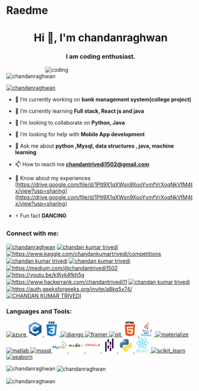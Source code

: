 # Raedme<h1 align="center">Hi 👋, I'm chandanraghwan</h1>
<h3 align="center">I am coding enthusiast.</h3>
<img align="right" width=400 alt="coding" src="https://www.google.com/imgres?imgurl=https%3A%2F%2Fgchumanrights.org%2Ffiles%2Feiuc%2FNews%2F2021%2F08%2520Agosto%2Fgchumanrights-policy-observatory.jpg&tbnid=Mptt2UrmxSPRhM&vet=12ahUKEwj8z8u3z6j-AhUw9XMBHbY7AlsQMygIegQIARBQ..i&imgrefurl=https%3A%2F%2Fgchumanrights.org%2Fnews-events%2Flatest-news%2Fnews-detail-page%2Fglobal-campus-policy-observatory-4449.html&docid=lDCPQ74ODOWomM&w=2040&h=1150&itg=1&q=gc%20image%20repository%20human&ved=2ahUKEwj8z8u3z6j-AhUw9XMBHbY7AlsQMygIegQIARBQ
<p align="left"> <img src="https://komarev.com/ghpvc/?username=chandanraghwan&label=Profile%20views&color=0e75b6&style=flat" alt="chandanraghwan" /> </p>

<p align="left"> <a href="https://twitter.com/chandanraghwan" target="blank"><img src="https://img.shields.io/twitter/follow/chandanraghwan?logo=twitter&style=for-the-badge" alt="chandanraghwan" /></a> </p>

- 🔭 I’m currently working on **bank management system(college project)**

- 🌱 I’m currently learning **Full stack, React js and java**

- 👯 I’m looking to collaborate on **Python, Java**

- 🤝 I’m looking for help with **Mobile App development**

- 💬 Ask me about **python ,Mysql, data structures , java, machine learning**

- 📫 How to reach me **chandantrivedi1502@gmail.com**

- 📄 Know about my experiences [https://drive.google.com/file/d/1PtI9X1qXWsn9XooYvmfVrXoqNkVfM4tx/view?usp=sharing](https://drive.google.com/file/d/1PtI9X1qXWsn9XooYvmfVrXoqNkVfM4tx/view?usp=sharing)

- ⚡ Fun fact **DANCING**

<h3 align="left">Connect with me:</h3>
<p align="left">
<a href="https://twitter.com/chandanraghwan" target="blank"><img align="center" src="https://raw.githubusercontent.com/rahuldkjain/github-profile-readme-generator/master/src/images/icons/Social/twitter.svg" alt="chandanraghwan" height="30" width="40" /></a>
<a href="https://linkedin.com/in/chandan kumar trivedi" target="blank"><img align="center" src="https://raw.githubusercontent.com/rahuldkjain/github-profile-readme-generator/master/src/images/icons/Social/linked-in-alt.svg" alt="chandan kumar trivedi" height="30" width="40" /></a>
<a href="https://kaggle.com/https://www.kaggle.com/chandankumartrivedi/competitions" target="blank"><img align="center" src="https://raw.githubusercontent.com/rahuldkjain/github-profile-readme-generator/master/src/images/icons/Social/kaggle.svg" alt="https://www.kaggle.com/chandankumartrivedi/competitions" height="30" width="40" /></a>
<a href="https://fb.com/chandan kumar trivedi" target="blank"><img align="center" src="https://raw.githubusercontent.com/rahuldkjain/github-profile-readme-generator/master/src/images/icons/Social/facebook.svg" alt="chandan kumar trivedi" height="30" width="40" /></a>
<a href="https://instagram.com/chandan kumar trivedi" target="blank"><img align="center" src="https://raw.githubusercontent.com/rahuldkjain/github-profile-readme-generator/master/src/images/icons/Social/instagram.svg" alt="chandan kumar trivedi" height="30" width="40" /></a>
<a href="https://medium.com/https://medium.com/@chandantrivedi1502" target="blank"><img align="center" src="https://raw.githubusercontent.com/rahuldkjain/github-profile-readme-generator/master/src/images/icons/Social/medium.svg" alt="https://medium.com/@chandantrivedi1502" height="30" width="40" /></a>
<a href="https://www.youtube.com/c/https://youtu.be/k9jyk4fkh5g" target="blank"><img align="center" src="https://raw.githubusercontent.com/rahuldkjain/github-profile-readme-generator/master/src/images/icons/Social/youtube.svg" alt="https://youtu.be/k9jyk4fkh5g" height="30" width="40" /></a>
<a href="https://www.hackerrank.com/https://www.hackerrank.com/chandantrivedi11" target="blank"><img align="center" src="https://raw.githubusercontent.com/rahuldkjain/github-profile-readme-generator/master/src/images/icons/Social/hackerrank.svg" alt="https://www.hackerrank.com/chandantrivedi11" height="30" width="40" /></a>
<a href="https://www.leetcode.com/chandan kumar trivedi" target="blank"><img align="center" src="https://raw.githubusercontent.com/rahuldkjain/github-profile-readme-generator/master/src/images/icons/Social/leet-code.svg" alt="chandan kumar trivedi" height="30" width="40" /></a>
<a href="https://auth.geeksforgeeks.org/user/https://auth.geeksforgeeks.org/invite/a8kg5x74/" target="blank"><img align="center" src="https://raw.githubusercontent.com/rahuldkjain/github-profile-readme-generator/master/src/images/icons/Social/geeks-for-geeks.svg" alt="https://auth.geeksforgeeks.org/invite/a8kg5x74/" height="30" width="40" /></a>
<a href="https://discord.gg/CHANDAN KUMAR TRIVEDI" target="blank"><img align="center" src="https://raw.githubusercontent.com/rahuldkjain/github-profile-readme-generator/master/src/images/icons/Social/discord.svg" alt="CHANDAN KUMAR TRIVEDI" height="30" width="40" /></a>
</p>

<h3 align="left">Languages and Tools:</h3>
<p align="left"> <a href="https://azure.microsoft.com/en-in/" target="_blank" rel="noreferrer"> <img src="https://www.vectorlogo.zone/logos/microsoft_azure/microsoft_azure-icon.svg" alt="azure" width="40" height="40"/> </a> <a href="https://www.cprogramming.com/" target="_blank" rel="noreferrer"> <img src="https://raw.githubusercontent.com/devicons/devicon/master/icons/c/c-original.svg" alt="c" width="40" height="40"/> </a> <a href="https://www.w3schools.com/css/" target="_blank" rel="noreferrer"> <img src="https://raw.githubusercontent.com/devicons/devicon/master/icons/css3/css3-original-wordmark.svg" alt="css3" width="40" height="40"/> </a> <a href="https://www.djangoproject.com/" target="_blank" rel="noreferrer"> <img src="https://cdn.worldvectorlogo.com/logos/django.svg" alt="django" width="40" height="40"/> </a> <a href="https://www.framer.com/" target="_blank" rel="noreferrer"> <img src="https://www.vectorlogo.zone/logos/framer/framer-icon.svg" alt="framer" width="40" height="40"/> </a> <a href="https://git-scm.com/" target="_blank" rel="noreferrer"> <img src="https://www.vectorlogo.zone/logos/git-scm/git-scm-icon.svg" alt="git" width="40" height="40"/> </a> <a href="https://www.w3.org/html/" target="_blank" rel="noreferrer"> <img src="https://raw.githubusercontent.com/devicons/devicon/master/icons/html5/html5-original-wordmark.svg" alt="html5" width="40" height="40"/> </a> <a href="https://www.java.com" target="_blank" rel="noreferrer"> <img src="https://raw.githubusercontent.com/devicons/devicon/master/icons/java/java-original.svg" alt="java" width="40" height="40"/> </a> <a href="https://materializecss.com/" target="_blank" rel="noreferrer"> <img src="https://raw.githubusercontent.com/prplx/svg-logos/5585531d45d294869c4eaab4d7cf2e9c167710a9/svg/materialize.svg" alt="materialize" width="40" height="40"/> </a> <a href="https://www.mathworks.com/" target="_blank" rel="noreferrer"> <img src="https://upload.wikimedia.org/wikipedia/commons/2/21/Matlab_Logo.png" alt="matlab" width="40" height="40"/> </a> <a href="https://www.microsoft.com/en-us/sql-server" target="_blank" rel="noreferrer"> <img src="https://www.svgrepo.com/show/303229/microsoft-sql-server-logo.svg" alt="mssql" width="40" height="40"/> </a> <a href="https://www.mysql.com/" target="_blank" rel="noreferrer"> <img src="https://raw.githubusercontent.com/devicons/devicon/master/icons/mysql/mysql-original-wordmark.svg" alt="mysql" width="40" height="40"/> </a> <a href="https://nodejs.org" target="_blank" rel="noreferrer"> <img src="https://raw.githubusercontent.com/devicons/devicon/master/icons/nodejs/nodejs-original-wordmark.svg" alt="nodejs" width="40" height="40"/> </a> <a href="https://www.oracle.com/" target="_blank" rel="noreferrer"> <img src="https://raw.githubusercontent.com/devicons/devicon/master/icons/oracle/oracle-original.svg" alt="oracle" width="40" height="40"/> </a> <a href="https://pandas.pydata.org/" target="_blank" rel="noreferrer"> <img src="https://raw.githubusercontent.com/devicons/devicon/2ae2a900d2f041da66e950e4d48052658d850630/icons/pandas/pandas-original.svg" alt="pandas" width="40" height="40"/> </a> <a href="https://www.python.org" target="_blank" rel="noreferrer"> <img src="https://raw.githubusercontent.com/devicons/devicon/master/icons/python/python-original.svg" alt="python" width="40" height="40"/> </a> <a href="https://reactjs.org/" target="_blank" rel="noreferrer"> <img src="https://raw.githubusercontent.com/devicons/devicon/master/icons/react/react-original-wordmark.svg" alt="react" width="40" height="40"/> </a> <a href="https://scikit-learn.org/" target="_blank" rel="noreferrer"> <img src="https://upload.wikimedia.org/wikipedia/commons/0/05/Scikit_learn_logo_small.svg" alt="scikit_learn" width="40" height="40"/> </a> <a href="https://seaborn.pydata.org/" target="_blank" rel="noreferrer"> <img src="https://seaborn.pydata.org/_images/logo-mark-lightbg.svg" alt="seaborn" width="40" height="40"/> </a> </p>

<p><img align="left" src="https://github-readme-stats.vercel.app/api/top-langs?username=chandanraghwan&show_icons=true&locale=en&layout=compact" alt="chandanraghwan" /></p>

<p>&nbsp;<img align="center" src="https://github-readme-stats.vercel.app/api?username=chandanraghwan&show_icons=true&locale=en" alt="chandanraghwan" /></p>

<p><img align="center" src="https://github-readme-streak-stats.herokuapp.com/?user=chandanraghwan&" alt="chandanraghwan" /></p>
